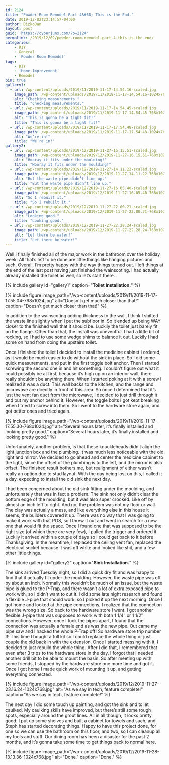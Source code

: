 ```yaml
---
id: 2124
title: "Powder Room Remodel Part 4&#58; This is the End."
date: 2019-12-02T23:14:57-04:00
author: DizkoDan
layout: post
guid: 'https://cyberjunx.com/?p=2124'
permalink: /2019/12/02/powder-room-remodel-part-4-this-is-the-end/
categories:
    - DIY
    - General
    - 'Powder Room Remodel'
tags:
    - DIY
    - 'Home Improvement'
    - Remodel
pin: true
gallery1:
  - url: /wp-content/uploads/2019/11/2019-11-17-14.54.16-scaled.jpg
    image_path: /wp-content/uploads/2019/11/2019-11-17-14.54.16-1024x768.jpg
    alt: "Checking measurements."
    title: "Checking measurements."
  - url: /wp-content/uploads/2019/11/2019-11-17-14.54.45-scaled.jpg
    image_path: /wp-content/uploads/2019/11/2019-11-17-14.54.45-768x1024.jpg
    alt: "This is gonna be a tight fit!"
    title: "This is gonna be a tight fit!"
  - url: /wp-content/uploads/2019/11/2019-11-17-17.54.48-scaled.jpg
    image_path: /wp-content/uploads/2019/11/2019-11-17-17.54.48-1024x768.jpg
    alt: "We’re in!"
    title: "We’re in!"
gallery2:
  - url: /wp-content/uploads/2019/12/2019-11-27-16.15.51-scaled.jpg
    image_path: /wp-content/uploads/2019/12/2019-11-27-16.15.51-768x1024.jpg
    alt: "Hooray it fits under the moulding!"
    title: "Hooray it fits under the moulding!"
  - url: /wp-content/uploads/2019/12/2019-11-27-14.11.22-scaled.jpg
    image_path: /wp-content/uploads/2019/12/2019-11-27-14.11.22-768x1024.jpg
    alt: "But the waste pipe didn’t line up."
    title: "But the waste pipe didn’t line up."
  - url: /wp-content/uploads/2019/12/2019-11-27-16.05.40-scaled.jpg
    image_path: /wp-content/uploads/2019/12/2019-11-27-16.05.40-768x1024.jpg
    alt: "So I rebuilt it."
    title: "So I rebuilt it."
  - url: /wp-content/uploads/2019/12/2019-11-27-22.00.21-scaled.jpg
    image_path: /wp-content/uploads/2019/12/2019-11-27-22.00.21-768x1024.jpg
    alt: "Looking good."
    title: "Looking good."
  - url: /wp-content/uploads/2019/12/2019-11-27-22.28.24-scaled.jpg
    image_path: /wp-content/uploads/2019/12/2019-11-27-22.28.24-768x1024.jpg
    alt: "Let there be water!"
    title: "Let there be water!"
---
```


Well I finally finished all of the major work in the bathroom over the holiday week. All that’s left to be done are little things like hanging pictures and such. Overall, I’m pretty happy with the way things turned out. I left things at the end of the last post having just finished the wainscoting. I had actually already installed the toilet as well, so let’s start there.

{% include gallery id="gallery1" caption="**Toilet Installation.**" %}

{% include figure image_path="/wp-content/uploads/2019/11/2019-11-17-17.55.04-768x1024.jpg" alt="Doesn't get much closer than that!" caption="Doesn’t get much closer than that!" %}

<!--more-->

In addition to the wainscoting adding thickness to the wall, I think I shifted the waste line slightly when I put the subfloor in. So it ended up being WAY closer to the finished wall that it should be. Luckily the toilet just barely fit on the flange. Other than that, the install was uneventful. I had a little bit of rocking, so I had to use some wedge shims to balance it out. Luckily I had some on hand from doing the upstairs toilet.

Once I finished the toilet I decided to install the medicine cabinet I ordered, as it would be much easier to do without the sink in place. So I did some quick measurements, and put in the first toggle bolt anchor. Then I started screwing the second one in and hit something. I couldn’t figure out what it could possibly be at first, because it’s high up on an interior wall, there really shouldn’t be anything there. When I started poking at it with a screw I realized it was a duct. This wall backs to the kitchen, and the range and microwave are directly in front of this area. So once I determined that it’s just the vent fan duct from the microwave, I decided to just drill through it and put my anchor behind it. However, the toggle bolts I got kept breaking when I tried to screw into them. So I went to the hardware store again, and got better ones and tried again.

{% include figure image_path="/wp-content/uploads/2019/11/2019-11-17-17.55.30-768x1024.jpg" alt="Several hours later, it’s finally installed and looking pretty good." caption="Several hours later, it’s finally installed and looking pretty good." %}

Unfortunately, another problem, is that these knuckleheads didn’t align the light junction box and the plumbing. It was much less noticeable with the old light and mirror. We decided to go ahead and center the medicine cabinet to the light, since the offset of the plumbing is to the left, and the mirror is also offset. The finished result bothers me, but realignment of either wasn’t really an option due to stud layout. With the day being lost on this, I called it a day, expecting to install the old sink the next day.

I had been concerned about the old sink fitting under the moulding, and unfortunately that was in fact a problem. The sink not only didn’t clear the bottom edge of the moulding, but it was also super crooked. Like off by almost an inch left to right. And no, the problem was not my floor or wall. The clay was actually a mess, and like everything else in this house it seems, the builders covered it up. There was no way that I was going to make it work with that POS, so I threw it out and went in search for a new one that would fit the space. Once I found one that was supposed to be the right size (of which there are very few), I pulled the trigger and ordered it. Luckily it arrived within a couple of days so I could get back to it before Thanksgiving. In the meantime, I replaced the ceiling vent fan, replaced the electrical socket because it was off white and looked like shit, and a few other little things.

{% include gallery id="gallery2" caption="**Sink Installation.**" %}

The sink arrived Tuesday night, so I did a quick dry fit and was happy to find that it actually fit under the moulding. However, the waste pipe was off by about an inch. Normally this wouldn’t be much of an issue, but the waste pipe is glued to the P-Trap, and there wasn’t a lot of extra exposed pipe to work with, so I didn’t want to cut it. I did some late night research and found a flexible J-pipe that should work, so I picked it up the next morning. Once I got home and looked at the pipe connections, I realized that the connection was the wrong size. So back to the hardware store I went. I got another flexible J-pipe that was supposed to work with both 1 1/4″ or 1 1/2″ connections. However, once I took the pipes apart, I found that the connection was actually a female end as was the new pipe. Out came my pipe saw and I hacked the whole P-Trap off! So hardware store trip number 3! This time I bought a full kit so I could replace the whole thing or just couple the old back in with the extension. Once I started messing with it, I decided to just rebuild the whole thing. After I did that, I remembered that even after 3 trips to the hardware store in the day, I forgot that I needed another drill bit to be able to mount the basin. So after meeting up with some friends, I stopped by the hardware store one more time and got it. Once I got home I made quick work of mounting it up, and getting everything connected.

{% include figure image_path="/wp-content/uploads/2019/12/2019-11-27-23.16.24-1024x768.jpg" alt="As we say in tech, feature complete!" caption="As we say in tech, feature complete!" %}

The next day I did some touch up painting, and got the sink and toilet caulked. My caulking skills have improved, but there’s still some rough spots, especially around the grout lines. All in all though, it looks pretty good. I put up some shelves and built a cabinet for towels and such, and Steph has started decorating things. Happy to have this project done, for one so we can use the bathroom on this floor, and two, so I can cleanup all my tools and stuff. Our dining room has been a disaster for the past 2 months, and it’s gonna take some time to get things back to normal here.

{% include figure image_path="/wp-content/uploads/2019/12/2019-11-28-13.13.36-1024x768.jpg" alt="Done." caption="Done." %}